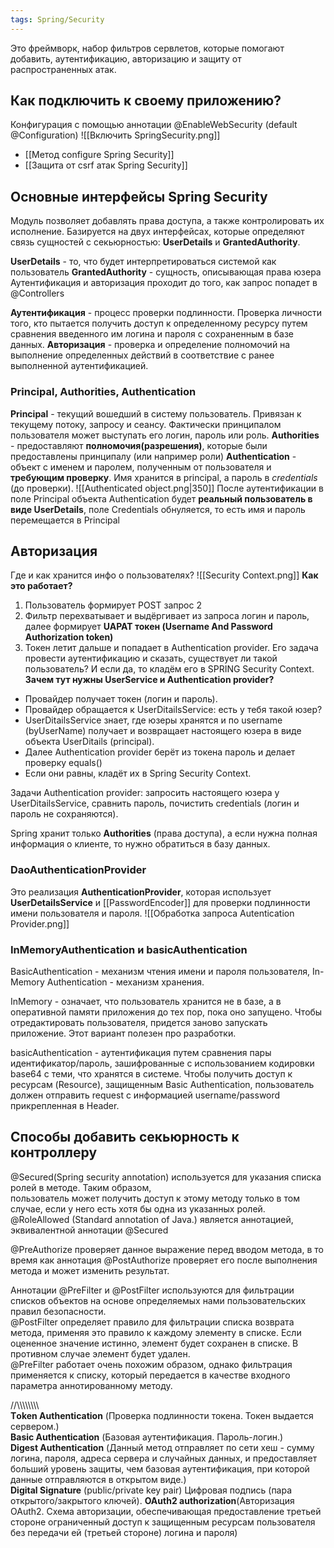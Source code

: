 ```yaml
---
tags: Spring/Security
---
```

Это фреймворк, набор фильтров сервлетов, которые помогают добавить, аутентификацию, авторизацию и защиту от распространенных атак.

## Как подключить к своему приложению?
Конфигурация с помощью аннотации @EnableWebSecurity (default @Configuration)
![[Включить SpringSecurity.png]]
- [[Метод configure Spring Security]]
- [[Защита от csrf атак Spring Security]]

## Основные интерфейсы Spring Security
Модуль позволяет добавлять права доступа, а также контролировать их исполнение. Базируется на двух интерфейсах, которые определяют связь сущностей с секьюрностью: **UserDetails** и **GrantedAuthority**.

**UserDetails** - то, что будет интерпретироваться системой как пользователь
**GrantedAuthority** - сущность, описывающая права юзера
Аутентификация и авторизация проходит до того, как запрос попадет в @Controllers

**Аутентификация** - процесс проверки подлинности. Проверка личности того, кто пытается получить доступ к определенному ресурсу путем сравнения введенного им логина и пароля с сохраненным в базе данных.
**Авторизация** - проверка и определение полномочий на выполнение определенных действий в соответствие с ранее выполненной аутентификацией.

### Principal, Authorities, Authentication
**Principal** - текущий вошедший в систему пользователь. Привязан к текущему потоку, запросу и сеансу. Фактически принципалом пользователя может выступать его логин, пароль или роль.
**Authorities** - предоставляют **полномочия(разрешения)**, которые были предоставлены принципалу (или например роли)
**Authentication** - объект с именем и паролем, полученным от пользователя и **требующим проверку**. Имя хранится в principal, а пароль в *credentials* (до проверки). 
![[Authenticated object.png|350]]
После аутентификации в поле Principal объекта Authentication будет **реальный пользователь в виде UserDetails**, поле Credentials обнуляется, то есть имя и пароль перемещается в Principal
## Авторизация
Где и как хранится инфо о пользователях?
![[Security Context.png]]
**Как это работает?**
1) Пользователь формирует POST запрос 2
2) Фильтр перехватывает и выдёргивает из запроса логин и пароль, далее формирует **UAPAT токен (Username And Password Authorization token)** 
3) Токен летит дальше и попадает в Authentication provider. Его задача провести аутентификацию и сказать, существует ли такой пользователь?
И если да, то кладём его в SPRING Security Context.
**Зачем тут нужны UserService и Authentication provider?**
- Провайдер получает токен (логин и пароль). 
- Провайдер обращается к UserDitailsService: есть у тебя такой юзер? 
- UserDitailsService знает, где юзеры хранятся и по username (byUserName) получает и возвращает настоящего юзера в виде объекта UserDitails (principal). 
- Далее Authentication provider берёт из токена пароль и делает проверку equals() 
- Если они равны, кладёт их в Spring Security Context.

Задачи Authentication provider: запросить настоящего юзера у UserDitailsService, сравнить пароль, почистить credentials (логин и пароль не сохраняются).

Spring хранит только **Authorities** (права доступа), а если нужна полная информация о клиенте, то нужно обратиться в базу данных.
### DaoAuthenticationProvider
Это реализация **AuthenticationProvider**, которая
использует **UserDetailsService** и [[PasswordEncoder]] для проверки подлинности имени пользователя и пароля.
![[Обработка запроса Autentication Provider.png]]
### InMemoryAuthentication и basicAuthentication
BasicAuthentication - механизм чтения имени и пароля пользователя, In-Memory Authentication - механизм хранения.

InMemory - означает, что пользователь хранится не в базе, а в оперативной памяти приложения до тех пор, пока оно запущено. Чтобы отредактировать пользователя, придется заново запускать приложение. Этот вариант полезен про разработки.

basicAuthentication - аутентификация путем сравнения пары идентификатор/пароль, зашифрованные с использованием кодировки base64 с теми, что хранятся в системе. Чтобы получить доступ к ресурсам (Resource), защищенным Basic Authentication, пользователь должен отправить request с информацией username/password прикрепленная в Header.

## Способы добавить секьюрность к контроллеру 

@Secured(Spring security annotation) используется для указания списка ролей в методе. Таким образом,  
пользователь может получить доступ к этому методу только в том случае, если у него есть хотя бы одна из указанных ролей. @RoleAllowed (Standard annotation of Java.) является аннотацией, эквивалентной аннотации @Secured 

@PreAuthorize проверяет данное выражение перед вводом метода, в то время как аннотация @PostAuthorize проверяет его после выполнения метода и может изменить результат.  
  
Аннотации @PreFilter и @PostFilter используются для фильтрации списков объектов на основе определяемых нами пользовательских правил безопасности.  
@PostFilter определяет правило для фильтрации списка возврата метода, применяя это правило к каждому элементу в списке. Если оцененное значение истинно, элемент будет сохранен в списке. В противном случае элемент будет удален.  
@PreFilter работает очень похожим образом, однако фильтрация применяется к списку, который передается в качестве входного параметра аннотированному методу.  
  
//\\\\\\\\\\\\\\\\  
**Тoken Authentication** (Проверка подлинности токена. Токен выдается сервером.)  
**Basic Authentication** (Базовая аутентификация. Пароль-логин.)  
**Digest Authentication** (Данный метод отправляет по сети хеш - сумму логина, пароля, адреса сервера и случайных данных, и предоставляет больший уровень защиты, чем базовая аутентификация, при которой данные отправляются в открытом виде.)  
**Digital Signature** (public/private key pair) Цифровая подпись (пара открытого/закрытого ключей). 
**OAuth2 authorization**(Авторизация OAuth2. Схема авторизации, обеспечивающая предоставление третьей стороне ограниченный доступ к защищенным ресурсам пользователя без передачи ей (третьей стороне) логина и пароля)

